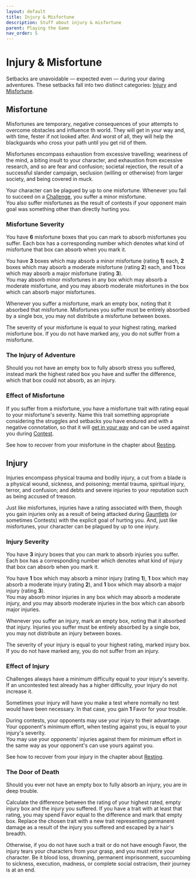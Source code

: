 ```yaml
---
layout: default
title: Injury & Misfortune
description: Stuff about injury & misfortune
parent: Playing the Game
nav_order: 5
---
```


# Injury & Misfortune

Setbacks are unavoidable — expected even — during your daring adventures. These setbacks fall into two distinct categories: [Injury](#injury) and [Misfortune](#misfortune).


## Misfortune

Misfortunes are temporary, negative consequences of your attempts to overcome obstacles and influence th world. They will get in your way and, with time, fester if not looked after. And worst of all, they will help the blackguards who cross your path until you get rid of them.

Misfortunes encompass exhaustion from excessive travelling; weariness of the mind, a biting insult to your character, and exhaustion from excessive research, and so are fear and confusion; societal rejection, the result of a successful slander campaign, seclusion (willing or otherwise) from larger society, and being covered in muck.

Your character can be plagued by up to one misfortune. Whenever you fail to succeed on a [Challenge](skill-tests#challenges), you suffer a minor misfortune.  
You also suffer misfortunes as the result of contests if your opponent main goal was something other than directly hurting you.

### Misfortune Severity

You have **6** misfortune boxes that you can mark to absorb misfortunes you suffer. Each box has a corresponding number which denotes what kind of misfortune that box can absorb when you mark it.

You have **3** boxes which may absorb a minor misfortune (rating **1**) each, **2** boxes which may absorb a moderate misfortune (rating **2**) each, and **1** box which may absorb a major misfortune (rating **3**).  
You may absorb minor misfortunes in any box which may absorb a moderate misfortune, and you may absorb moderate misfortunes in the box which can absorb major misfortunes.

Whenever you suffer a misfortune, mark an empty box, noting that it absorbed that misfortune. Misfortunes you suffer must be entirely absorbed by a single box, you may not distribute a misfortune between boxes.

The severity of your misfortune is equal to your highest rating, marked misfortune box. If you do not have marked any, you do not suffer from a misfortune.

### The Injury of Adventure

Should you not have an empty box to fully absorb stress you suffered, instead mark the highest rated box you have and suffer the difference, which that box could not absorb, as an injury.

### Effect of Misfortune

If you suffer from a misfortune, you have a misfortune trait with rating equal to your misfortune's severity. Name this trait something appropriate considering the struggles and setbacks you have endured and with a negative connotation, so that it will [get in your way](../characters/traits#using-your-traits-to-your-detriment) and can be used against you during [Contest](skill-tests#detrimental-traits).

See how to recover from your misfortune in the chapter about [Resting](resting#recovering).


## Injury

Injuries encompass physical trauma and bodily injury, a cut from a blade is a physical wound, sickness, and poisoning; mental trauma, spiritual injury, terror, and confusion; and debts and severe injuries to your reputation such as being accused of treason.

Just like misfortunes, injuries have a rating associated with them, though you gain injuries only as a result of being attacked during [Gauntlets](gauntlets) (or sometimes Contests) with the explicit goal of hurting you. And, just like misfortunes, your character can be plagued by up to one injury.

### Injury Severity

You have **3** injury boxes that you can mark to absorb injuries you suffer. Each box has a corresponding number which denotes what kind of injury that box can absorb when you mark it.

You have **1** box which may absorb a minor injury (rating **1**), **1** box which may absorb a moderate injury (rating **2**), and **1** box which may absorb a major injury (rating **3**).  
You may absorb minor injuries in any box which may absorb a moderate injury, and you may absorb moderate injuries in the box which can absorb major injuries.

Whenever you suffer an injury, mark an empty box, noting that it absorbed that injury. Injuries you suffer must be entirely absorbed by a single box, you may not distribute an injury between boxes.

The severity of your injury is equal to your highest rating, marked injury box. If you do not have marked any, you do not suffer from an injury.

### Effect of Injury

Challenges always have a minimum difficulty equal to your injury's severity. If an uncontested test already has a higher difficulty, your injury do not increase it.

Sometimes your injury will have you make a test where normally no test would have been necessary. In that case, you gain **1** Favor for your trouble.

During contests, your opponents may use your injury to their advantage. Your opponent's minimum effort, when testing against you, is equal to your injury's severity.  
You may use your opponents' injuries against them for minimum effort in the same way as your opponent's can use yours against you.

See how to recover from your injury in the chapter about [Resting](resting#recovering).

### The Door of Death

Should you ever not have an empty box to fully absorb an injury, you are in deep trouble.

Calculate the difference between the rating of your highest rated, empty injury box and the injury you suffered. If you have a trait with at least that rating, you may spend Favor equal to the difference and mark that empty box. Replace the chosen trait with a new trait representing permanent damage as a result of the injury you suffered and escaped by a hair's breadth.

Otherwise, if you do not have such a trait or do not have enough Favor, the injury tears your characters from your grasp, and you must retire your character. Be it blood loss, drowning, permanent imprisonment, succumbing to sickness, execution, madness, or complete social ostracism, their journey is at an end.
